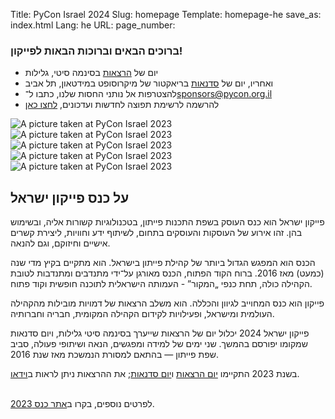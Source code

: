 Title: PyCon Israel 2024
Slug: homepage
Template: homepage-he
save_as: index.html
Lang: he
URL:
page_number:

<section id="plan">
  <h3>ברוכים הבאים וברוכות הבאות לפייקון!</h3>
  <ul class="fancy-list-marker">
<li>יום של <a href="https://cfp.pycon.org.il/pycon-2024/schedule/">הרצאות</a> בסינמה סיטי, גלילות
<li>ואחריו, יום של <a href="https://cfp.pycon.org.il/pycon-2024/schedule/#2024-09-17">סדנאות</a> בריאקטור של מיקרוסופט במידטאון, תל אביב
<li>להצטרפות אל נותני החסות שלנו,
  כתבו ל־<a href="mailto:sponsors@pycon.org.il">sponsors@pycon.org.il</a>
<li>להרשמה לרשימת תפוצה לחדשות ועדכונים,
  <a href="https://lists.hamakor.org.il/postorius/lists/news.pycon.org.il">לחצו כאן</a>
  </ul>
</section>
<section id="pictures">
<span class="r1c1">
		<img src="../theme/img/2023/oren.jpg"
	 alt="A picture taken at PyCon Israel 2023"
	 title="A picture taken at PyCon Israel 2023">
</span>
<span class="r1c2">
		<img src="../theme/img/2023/irit-far.jpg"
	 alt="A picture taken at PyCon Israel 2023"
	 title="A picture taken at PyCon Israel 2023">
</span>
<span class="r2c1">
	  <img src="../theme/img/2023/irit-shai.jpg"
	   alt="A picture taken at PyCon Israel 2023"
	   title="A picture taken at PyCon Israel 2023">
</span>
<span class="r2c2">
		<img src="../theme/img/2023/pypods.jpg"
	 alt="A picture taken at PyCon Israel 2023"
	 title="A picture taken at PyCon Israel 2023">
</span>
<span class="r2c3">
		<img src="../theme/img/2023/elad.jpg"
	 alt="A picture taken at PyCon Israel 2023"
	 title="A picture taken at PyCon Israel 2023">
</span>
</section>
<section id="about">
  <h2>על כנס פייקון ישראל</h2>
  <p>

פייקון ישראל הוא כנס העוסק בשפת התכנות פייתון, בטכנולוגיות
קשורות אליה, ובשימוש בהן. זהו אירוע של העוסקות והעוסקים בתחום,
לשיתוף ידע וחוויות, ליצירת קשרים אישיים וחיזוקם, וגם להנאה.

  </p>
  <p>

הכנס הוא המפגש הגדול ביותר של קהילת פייתון בישראל. הוא מתקיים
בקיץ מדי שנה (כמעט) מאז 2016. ברוח הקוד הפתוח, הכנס מאורגן
על־ידי מתנדבים ומתנדבות לטובת הקהילה כולה, תחת כנפי „המקור” -
העמותה הישראלית לתוכנה חופשית וקוד פתוח.

  </p>
  <p>

פייקון הוא כנס המחוייב לגיוון והכללה. הוא משלב הרצאות של
דמויות מובילות מהקהילה העולמית ומישראל, ופעילויות לקידום
הקהילה המקומית, חבריה וחברותיה.


  </p>
  <p>

פייקון ישראל 2024 יכלול יום של הרצאות שייערך בסינמה סיטי
גלילות, ויום סדנאות שמקומו יפורסם בהמשך.  שני ימים של למידה
ומפגשים, הנאה ושיתופי פעולה, סביב שפת פייתון &mdash; בהתאם
למסורת הנמשכת מאז שנת 2016.

  </p>
  <p>

בשנת 2023
התקיימו <a href="https://photos.app.goo.gl/UVupGP8N7q3UVPct5">יום
הרצאות</a>
ו<a href="https://photos.app.goo.gl/B12ZznWWJN2cS2Sk6">יום
סדנאות</a>; את ההרצאות ניתן לראות
ב<a href="https://www.youtube.com/playlist?list=PLnOlTVPC-yFwhpiyjsC0V_98pqRbtwNgh">וידאו</a>.

  <br/>
  לפרטים נוספים, בקרו ב<a href="https://pycon.org.il/2023/heb/home.html">אתר כנס 2023</a>.
  </p>
</section>
